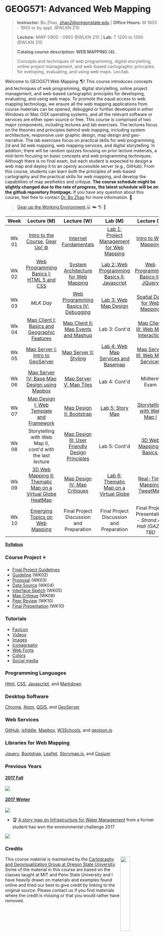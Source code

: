 # GEOG571: Advanced Web Mapping

>**Instructor:** Bo Zhao, zhao2@oregonstate.edu | **Office Hours:** M 1600 - 1900 or by appt. @WLKN 210
>
>**Lecture:** MWF 0900 - 0950 @WLKN 210 | **Lab:** T 1200 to 1350 @WLKN 210
>
>**Catalog course description: WEB MAPPING (4).**
>
>Concepts and techniques of web programming, digital storytelling, online project management, and web-based cartographic principles for eveloping, evaluating, and using web maps. Lec/lab.

Welcome to GEOG571:Web Mapping :earth_americas:! This course introduces concepts and techniques of web programming, digital storytelling, online project management, and web-based cartographic principles for developing, evaluating, and using web maps. To promote the equal access to web mapping technology, we ensure all the web mapping applications from course materials can be opened, debugged or further developed in either Windows or Mac OSX operating systems, and all the relevant software or services are either open source or free. This course is comprised of two major components, including lectures and lab exercises. The lectures focus on the theories and principles behind web mapping, including system architecture, responsive user graphic design, map design and geo-narrative. The lab exercises focus on practical skills for web programming, 2d and 3d web mapping, web mapping services, and digital storytelling. In addition, there will be random quizzes focusing on prior lecture materials, a mid-term focusing on basic concepts and web programming techniques. Although there is no final exam, but each student is expected to design a web map and deploy it to an openly accessible server (e.g., GitHub). From this course, students can learn both the principles of web-based cartography and the practical skills for web mapping, and develop the capabilities of map aesthetics and critique. **The course schedule might be slightly changed due to the rate of progress, the latest schedule will be on the github repository frontpage.** If you have any question about this course, feel free to contact [Dr. Bo Zhao](mail://zhao2@oregonstate.edu) for more information. :raising_hand:

> [Gear up the Working Environment ](resources/gearup.md) :computer: :cloud: :earth_americas: :beer:

| Week  |               Lecture (M)                |               Lecture (W)                |                 Lab (M)                |               Lecture (F)                |                 Reading                  |
| :---: | :--------------------------------------: | :--------------------------------------: | :--------------------------------------: | :--------------------------------------: | :--------------------------------------: |
| Wk 01 |    [Intro to the Course](lectures/lec01), [Gear Up! :gear:](resources/gearup.md)    |   [Internet Fundamentals](lectures/lec00)   | [Lab 1: Project Management for Web Mapping](labs/lab01)  |  [Intro to Web Mapping](lectures/lec02)  | [Markdown, Links and Command Lines](readings/wk01.md) |
| Wk 02 | [Web Programming Basics I: HTML 5 and CSS](lectures/lec03) | [System Architecture for Web Mapping](lectures/lec04) | [Lab 2: Web Programming Basics II: Javascript](labs/lab02) | [Web Programming Basics III: JQuery](lectures/lec05) | [HTML, CSS and Javascript](readings/wk02.md) |
| Wk 03 | *MLK Day* |  [Web Programming Basics IV: Debugging](lectures/lec05)  |          [Lab 3: Web Map Design](labs/lab03/readme.md)           |[Spatial Data for Web Mapping](lectures/lec06)  |  [Leaflet and GeoJson](readings/wk03.md)  |
| Wk 04 |  [Map Client I: Basics and Geographic Features](lectures/lec07) | [Map Client II: Map Events and Mashup](lectures/lec08)  |              Lab 3: Cont'd               |  [Map Client III: Web Map Interaction](lectures/lec09) |    [GeoServer Documentation](readings/wk04.md)    |
| Wk 05 |  [Map Server I: Intro to GeoServer](lectures/lec10)   | [Map Server II: Styling](lectures/lec11)    |          [Lab 4: Web Map Services and Basemap](labs/lab04/)  |  [Map Server III: Web Map Services](lectures/lec12)  | [Bing Map Tile, WFS and WMS](readings/wk05.md) |
| Wk 06 |       [Map Server IV: Base Map Design using Mapbox](lectures/lec13)                   |   [Map Server V: Map Tiles](lectures/lec14)    |              Lab 4: Cont'd               |   Midterm Exam  | [Bootstrap Documentation](readings/wk06.md) |
| Wk 07 | [Map Design I: Web Template and Framework](lectures/lec15)  | [Map Design II: Bootstrap](lectures/lec16)  |             [Lab 5: Story Map](labs/lab05/readme.md)             | [Storytelling with Web Map I](lectures/lec17)   |   [Web Map Design Principles](readings/wk07.md)    |
| Wk 08 |    Storytelling with Web Map II, cont'd with the last lecture      |  [Map Design III: User Friendly Design Principles](lectures/lec19)            |              Lab 5: Cont'd               |      [3D Web Mapping I: Basics](lectures/lec23),         |         [Cesium Documentation](readings/wk08.md)                         |
| Wk 09 |               [3D Web Mapping II: Thematic Map on a Virtual Globe](lectures/lec25)  [HeatMap](lectures/lec21)   | [Map Design IV: Map Critiques](lectures/lec22) | [Lab 6:  Thematic Map on a Virtual Globe](labs/lab06) |  [Real-Time Mapping: TweetMap](lectures/lec20)  |                [Server-Side JavaScript](readings/wk09.md)                                     |
| Wk 10 |  [Emerging Topics on Web Mapping](lectures/lec26)    | Final Project Discussion and Preparation   |              Final Project Discussion and Preparation             |       Final Project Presentation - *Strand Ag Hall (GAZE) TBD*       |       [Elwood et al. (2012), Sui and Zhao (2015)](readings/wk10.md)                                   |

[**Syllabus**](resources/geog571-syllabus.pdf)

### Course Project :star:
-  [Final Project Guidelines](project/readme.md)
 - [Guideline](project/readme.md) (WK02)
 - [Proposal]() (WK03)
 - [Data Source](project/datasource.md) (WK04)
 - [Interface Sketch](project/sketch.md) (WK05)
 - [Map Critique](lectures/lec22) (WK08)
 - [Peer Review]() (WK10)
 - [Final Presentation]() (WK10)

### Tutorials

- [Favicon](lectures/lec16/readme.md)
- [Videos](resources/video.md)
- [Images](resources/image.md)
- [Iconagrpahy](resources/icon.md)
- [Web Fonts](resources/fonts.md)
- [Colors](resources/color.md)
- [Social media](lectures/lec16/readme.md)

### Programming Languages

[Html](), [CSS](), [Javascript](), and [Markdown]()

### Desktop Software

[Chrome](https://www.google.com/chrome/browser/desktop/index.html), [Atom](https://atom.io/), [QGIS](http://www.qgis.org/en/site/), and [GeoServer](http://geoserver.org/)

### Web Services

[GitHub](https://github.com/), [jsfiddle](https://jsfiddle.net/), [Mapbox](https://www.mapbox.com/), [W3Schools](https://www.w3schools.com/), and [geojson.io](http://geojson.io)
​
### Libraries for Web Mapping

[Jquery](https://jquery.com/), [Bootstrap](http://getbootstrap.com/), [Leaflet](https://leafletjs.com), [Storymap.js](https://github.com/jakobzhao/storymap), and [Cesium](cesiumjs.org)

### Previous Years

#### [2017 Fall](http://geoviz.ceoas.oregonstate.edu/geog571.html#portfolio)

![](resources/img/2017_fall.jpg)

#### [2017 Winter](http://geoviz.ceoas.oregonstate.edu/project_gallery/)

![](resources/img/2017_winter.jpg)

- :trophy: [A story map on Infrastructure for Water Management](http://rawgit.com/cartobaldrica/water_atlas/master/infrastructure_index.html) from a former student has won the environmental challenge 2017

![](resources/img/2017-envchallenge.jpg)

### Credits
<img src="resources/img/logo.png" width="25%" height="25%" align="right" />This course material is maintained by the [Cartography and Geovisualization Group at Oregon State University](http://geoviz.ceoas.oregonstate.edu). Some of the material in this course are based on the classes taught at MIT and Penn State University and I have heavily drawn on materials and examples found online and tried our best to give credit by linking to the original source. Please contact us if you find materials where the credit is missing or that you would rather have removed.
